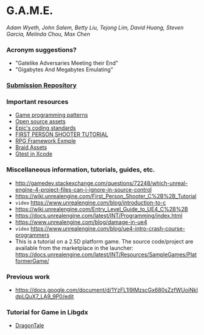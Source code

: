 # G.A.M.E. 
*Adam Wyeth, John Salem, Betty Liu, Tejong Lim, David Huang, Steven Garcia, Melinda Chou, Max Chen*

### Acronym suggestions?
* "Gatelike Adversaries Meeting their End"
* "Gigabytes And Megabytes Emulating"

### [Submission Repository](https://github.com/moniker001/cs22001_GAME)

### Important resources
* [Game programming patterns](http://gameprogrammingpatterns.com/)
* [Open source assets](http://opengameart.org/)
* [Epic's coding standards](https://docs.unrealengine.com/latest/INT/Programming/Development/CodingStandard/index.html)
* [FIRST PERSON SHOOTER TUTORIAL](https://wiki.unrealengine.com/First_Person_Shooter_C%2B%2B_Tutorial)
* [RPG Framework Exmple](https://github.com/iniside/RPGFramework)
* [Braid Assets](http://www.davidhellman.net/braidbrief.htm)
* [Gtest in Xcode](https://code.google.com/p/googletest/wiki/XcodeGuide)

### Miscellaneous information, tutorials, guides, etc.
* http://gamedev.stackexchange.com/questions/72248/which-unreal-engine-4-project-files-can-i-ignore-in-source-control
* https://wiki.unrealengine.com/First_Person_Shooter_C%2B%2B_Tutorial
* `video` https://www.unrealengine.com/blog/introduction-to-c
* https://wiki.unrealengine.com/Entry_Level_Guide_to_UE4_C%2B%2B
* https://docs.unrealengine.com/latest/INT/Programming/index.html
* https://www.unrealengine.com/blog/damage-in-ue4
* `video` https://www.unrealengine.com/blog/ue4-intro-crash-course-programmers
* This is a tutorial on a 2.5D platform game.  The source code/project are available from the marketplace in the launcher: https://docs.unrealengine.com/latest/INT/Resources/SampleGames/PlatformerGame/

### Previous work
* https://docs.google.com/document/d/1YzFL1l9lMzscGx680sZzfWUoiNkIdpLQuX7_LA9_9P0/edit

### Tutorial for Game in Libgdx
* [DragonTale](https://www.youtube.com/watch?v=9dzhgsVaiSo&list=PL-2t7SM0vDfcIedoMIghzzgQqZq45jYGv&index=1)
